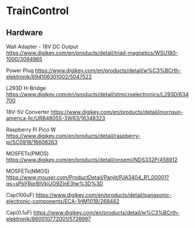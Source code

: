 # TrainControl

## Hardware

Wall Adapter - 18V DC Output
https://www.digikey.com/en/products/detail/triad-magnetics/WSU180-1000/3094965

Power Plug
https://www.digikey.com/en/products/detail/w%C3%BCrth-elektronik/694106301002/5047522

L293D H-Bridge
https://www.digikey.com/en/products/detail/stmicroelectronics/L293D/634700

18V-5V Converter
https://www.digikey.com/en/products/detail/mornsun-america-llc/URB4805S-3WR3/16348323

Raspberry Pi Pico W
https://www.digikey.com/en/products/detail/raspberry-pi/SC0918/16608263

MOSFETs(PMOS)
https://www.digikey.com/en/products/detail/onsemi/NDS332P/458912

MOSFETs(NMOS)
https://www.mouser.com/ProductDetail/Panjit/PJA3404_R1_00001?qs=sPbYRqrBIVkiUO9ZInE3tw%3D%3D

Cap(100uF)
https://www.digikey.com/en/products/detail/panasonic-electronic-components/ECA-1HM101B/268482

Cap(0.1uF)
https://www.digikey.com/en/products/detail/w%C3%BCrth-elektronik/860010772001/5726997